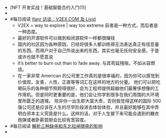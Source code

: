 - [NFT 开发实战！基础智能合约入门(1)]
-
- #每日阅读 [ifanr 访谈：V2EX.COM 及 Livid](https://www.ifanr.com/22202)
	- V2EX = way to explore | way too extreme 前者是一种方式，而后者是一种态度。
	- 最好的开源软件可以做到和闭源软件一样都很赚钱
	- 国内的社区因为各种原因，已经将很多人都训练得无法表达真正有信息量的东西。而用户对于自己所说出来的东西，其实也毫无任何安全感，于是或许也就不愿意说
	- It’s better to burn out than to fade away.  与其苟延残喘，不如从容燃烧。
	- 在一家非常 American 的公司里工作真的是很幸福的，因为你可以感觉到价值观，友善，人性，正直等等词汇在这样的地方的分量。
	  他们可以把吃喝玩乐的各种细节照顾得很好，会为工程师提供超越他们最奢侈想像的工作用机。但是同时更重要的是，他们会让你学到很多在我们周围的大环境里所匮乏的道理。
	  除非你一出生即大富大贵，否则我觉得这样的国际 500 强公司还是应该在人生的尽早阶段进去体验体验，并且最好能够在其中弄明白资本主义究竟是什么。这样的话，对于人生接下来可能会遇到的糖衣炮弹或者卧薪尝胆会比较有宽容度。
- #每日阅读 [解析三种缺电和东北拉闸限电的影响](https://mp.weixin.qq.com/s?__biz=MjM5OTY4NjAwMQ==&mid=2650113847&idx=1&sn=f964313f233f8aaf853c2b1165ea9eab&scene=21#wechat_redirect)
-